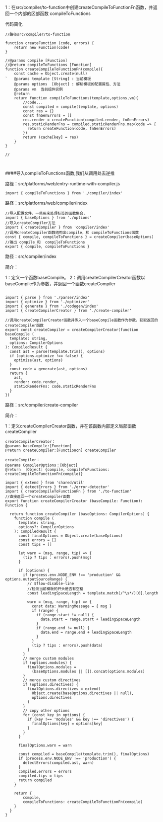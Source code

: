 

1：在src/compiler/to-function中创建createCompileToFunctionFn函数，并返回一个内部的区部函数 compileToFunctions







代码简化

```
//路径src/compiler/to-function

function createFunction (code, errors) {
    return new Function(code)
}

//@params compile [Function]
//@return compileToFunctions [Function] 
function createCompileToFunctionFn(compile){
    const cache = Object.create(null)
`   @params template [String] : 当前模板
    @params options  [Object] : 解析模板的配置属性、方法
    @params vm  当前组件实例  
    @return 
    return function compileToFunctions(template,options,vm){
        //code...
        const compiled = compile(template, options)
        const res = {}
        const fnGenErrors = []
        res.render = createFunction(compiled.render, fnGenErrors)
        res.staticRenderFns = compiled.staticRenderFns.map(code => {
          return createFunction(code, fnGenErrors)
        })
        return (cache[key] = res)
    }
}

//



```






####导入compileToFunctions函数,我们从调用处去逆推

路径：src/platforms/web/entry-runtime-with-compiler.js
```
import { compileToFunctions } from './compiler/index'
```

路径：src/platforms/web/compiler/index

```
//导入配置文件，一些用来处理标签的函数集合，
import { baseOptions } from './options'
//导入createCompiler方法
import { createCompiler } from 'compiler/index'
//调用createCompiler函数结构出compile，和 compileToFunctions函数
const { compile, compileToFunctions } = createCompiler(baseOptions)
//输出 compile 和  compileToFunctions
export { compile, compileToFunctions }

```

路径：src/compiler/index

简介：

1：定义一个函数baseCompile。
2：调用createCompilerCreator函数以baseCompile作为参数，并返回一个函数createCompiler

```

import { parse } from './parser/index'
import { optimize } from './optimizer'
import { generate } from './codegen/index'
import { createCompilerCreator } from './create-compiler'

//调用createCompilerCreator函数并传入一个baseCompile函数作为参数，获取返回的createCompiler函数
export const createCompiler = createCompilerCreator(function baseCompile (
  template: string,
  options: CompilerOptions
): CompiledResult {
  const ast = parse(template.trim(), options)
  if (options.optimize !== false) {
    optimize(ast, options)
  }
  const code = generate(ast, options)
  return {
    ast,
    render: code.render,
    staticRenderFns: code.staticRenderFns
  }
})

```
路径：src/compiler/create-compiler

简介：

1：定义createCompilerCreator函数，并在该函数内部定义局部函数createCompiler
    
    createCompilerCreator：
    @params baseCompile:[Function]
    @return createCompiler:[Functioncn] createCompiler 
    
    createCompiler：
    @params CompilerOptions：[Object]
    @return  [Object] {compile, compileToFunctions: createCompileToFunctionFn(compile)}
```
import { extend } from 'shared/util'
import { detectErrors } from './error-detector'
import { createCompileToFunctionFn } from './to-function'
//直接返回一个createCompiler函数
export function createCompilerCreator (baseCompile: Function): Function {

  return function createCompiler (baseOptions: CompilerOptions) {
    function compile (
      template: string,
      options?: CompilerOptions
    ): CompiledResult {
      const finalOptions = Object.create(baseOptions)
      const errors = []
      const tips = []

      let warn = (msg, range, tip) => {
        (tip ? tips : errors).push(msg)
      }

      if (options) {
        if (process.env.NODE_ENV !== 'production' && options.outputSourceRange) {
          // $flow-disable-line
          //检测当前模板的开头是否有空格
          const leadingSpaceLength = template.match(/^\s*/)[0].length

          warn = (msg, range, tip) => {
            const data: WarningMessage = { msg }
            if (range) {
              if (range.start != null) {
                data.start = range.start + leadingSpaceLength
              }
              if (range.end != null) {
                data.end = range.end + leadingSpaceLength
              }
            }
            (tip ? tips : errors).push(data)
          }
        }
        // merge custom modules
        if (options.modules) {
          finalOptions.modules =
            (baseOptions.modules || []).concat(options.modules)
        }
        // merge custom directives
        if (options.directives) {
          finalOptions.directives = extend(
            Object.create(baseOptions.directives || null),
            options.directives
          )
        }
        // copy other options
        for (const key in options) {
          if (key !== 'modules' && key !== 'directives') {
            finalOptions[key] = options[key]
          }
        }
      }

      finalOptions.warn = warn

      const compiled = baseCompile(template.trim(), finalOptions)
      if (process.env.NODE_ENV !== 'production') {
        detectErrors(compiled.ast, warn)
      }
      compiled.errors = errors
      compiled.tips = tips
      return compiled
    }

    return {
        compile,
        compileToFunctions: createCompileToFunctionFn(compile)
    }
  }
}


```


